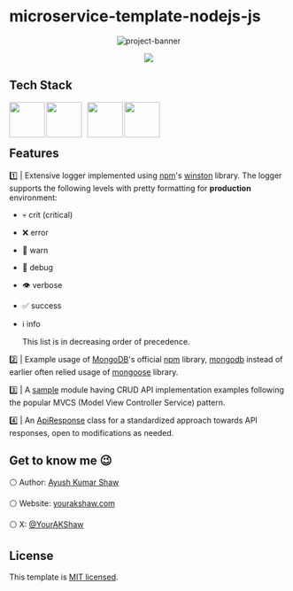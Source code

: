 # microservice-template-nodejs-js

<p align="center">
  <img src="https://i.ibb.co/grL7K5S/microservice-template-nodejs-js-social-preview.png" alt="project-banner">
</p>

<p align="center">
  <a href="https://www.x.com/YourAKShaw"><img src="https://img.shields.io/badge/@YourAKShaw-000000?style=for-the-badge&logo=x&logoColor=white" /></a>
</p>

## Tech Stack

<p align="left">
	<img align="left" src="https://img.icons8.com/color/100/undefined/javascript.png" width="64px"/>
	<img align="left" src="https://img.icons8.com/fluency/100/undefined/node-js.png" width="64px" style="margin-right: 10px;"/>
  <img align="left" src="https://cdn.icon-icons.com/icons2/2699/PNG/512/expressjs_logo_icon_169185.png" width="64px" />
  <img align="left" src="https://img.icons8.com/external-tal-revivo-color-tal-revivo/100/undefined/external-mongodb-a-cross-platform-document-oriented-database-program-logo-color-tal-revivo.png" width="64px" />
</p>

<br />
<br />
<br />

## Features

1️⃣ | Extensive logger implemented using [npm](https://www.npmjs.com/)'s [winston](https://www.npmjs.com/package/winston) library. The logger supports the following levels with pretty formatting for **production** environment:

- 💀 crit (critical)
- ❌ error
- 🚨 warn
- 🐛 debug
- 👁️ verbose
- ✅ success
- ℹ️ info

  This list is in decreasing order of precedence.

2️⃣ | Example usage of [MongoDB](https://www.mongodb.com/)'s official [npm](https://www.npmjs.com/) library, [mongodb](https://www.npmjs.com/package/mongodb) instead of earlier often relied usage of [mongoose](https://www.npmjs.com/package/mongoose) library.

3️⃣ | A [sample](./src/sample/) module having CRUD API implementation examples following the popular MVCS (Model View Controller Service) pattern.

4️⃣ | An [ApiResponse](./src/common/ApiResponse.js) class for a standardized approach towards API responses, open to modifications as needed.

## Get to know me 😉

⚪ Author: [Ayush Kumar Shaw](https://www.github.com/YourAKShaw)

⚪ Website: [yourakshaw.com](https://www.yourakshaw.com)

⚪ X: [@YourAKShaw](https://www.x.com/YourAKShaw)

## License

This template is [MIT licensed](./LICENSE).
